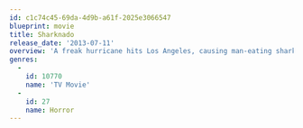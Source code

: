 ```yaml
---
id: c1c74c45-69da-4d9b-a61f-2025e3066547
blueprint: movie
title: Sharknado
release_date: '2013-07-11'
overview: 'A freak hurricane hits Los Angeles, causing man-eating sharks to be scooped up in tornadoes and flooding the city with shark-infested seawater. Surfer and bar-owner Fin sets out with his friends Baz and Nova to rescue his estranged wife April and teenage daughter Claudia'
genres:
  -
    id: 10770
    name: 'TV Movie'
  -
    id: 27
    name: Horror
---
```


